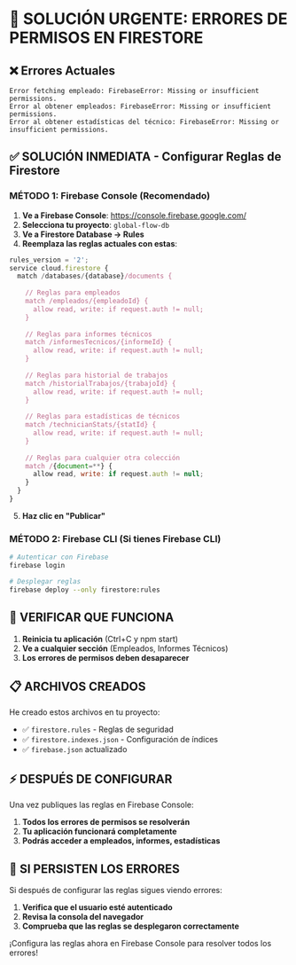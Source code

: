 # 🚨 SOLUCIÓN URGENTE: ERRORES DE PERMISOS EN FIRESTORE

## ❌ Errores Actuales
```
Error fetching empleado: FirebaseError: Missing or insufficient permissions.
Error al obtener empleados: FirebaseError: Missing or insufficient permissions.
Error al obtener estadísticas del técnico: FirebaseError: Missing or insufficient permissions.
```

## ✅ SOLUCIÓN INMEDIATA - Configurar Reglas de Firestore

### MÉTODO 1: Firebase Console (Recomendado)

1. **Ve a Firebase Console**: https://console.firebase.google.com/
2. **Selecciona tu proyecto**: `global-flow-db`
3. **Ve a Firestore Database → Rules**
4. **Reemplaza las reglas actuales con estas**:

```javascript
rules_version = '2';
service cloud.firestore {
  match /databases/{database}/documents {
    
    // Reglas para empleados
    match /empleados/{empleadoId} {
      allow read, write: if request.auth != null;
    }
    
    // Reglas para informes técnicos
    match /informesTecnicos/{informeId} {
      allow read, write: if request.auth != null;
    }
    
    // Reglas para historial de trabajos
    match /historialTrabajos/{trabajoId} {
      allow read, write: if request.auth != null;
    }
    
    // Reglas para estadísticas de técnicos
    match /technicianStats/{statId} {
      allow read, write: if request.auth != null;
    }
    
    // Reglas para cualquier otra colección
    match /{document=**} {
      allow read, write: if request.auth != null;
    }
  }
}
```

5. **Haz clic en "Publicar"**

### MÉTODO 2: Firebase CLI (Si tienes Firebase CLI)

```bash
# Autenticar con Firebase
firebase login

# Desplegar reglas
firebase deploy --only firestore:rules
```

## 🎯 VERIFICAR QUE FUNCIONA

1. **Reinicia tu aplicación** (Ctrl+C y npm start)
2. **Ve a cualquier sección** (Empleados, Informes Técnicos)
3. **Los errores de permisos deben desaparecer**

## 📋 ARCHIVOS CREADOS

He creado estos archivos en tu proyecto:
- ✅ `firestore.rules` - Reglas de seguridad
- ✅ `firestore.indexes.json` - Configuración de índices
- ✅ `firebase.json` actualizado

## ⚡ DESPUÉS DE CONFIGURAR

Una vez publiques las reglas en Firebase Console:
1. **Todos los errores de permisos se resolverán**
2. **Tu aplicación funcionará completamente**
3. **Podrás acceder a empleados, informes, estadísticas**

## 🔧 SI PERSISTEN LOS ERRORES

Si después de configurar las reglas sigues viendo errores:
1. **Verifica que el usuario esté autenticado**
2. **Revisa la consola del navegador**
3. **Comprueba que las reglas se desplegaron correctamente**

¡Configura las reglas ahora en Firebase Console para resolver todos los errores!
